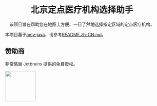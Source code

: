 <h1 align="center">北京定点医疗机构选择助手</h1>

<div align="center">

该项目旨在帮助您在地图上方便、一目了然地选择指定区域的定点医疗机构。

</div>

本项目基于[amy-java](https://github.com/hankaibo/amy-java)，请参考[README.zh-CN.md](https://github.com/hankaibo/amy-java/blob/master/README.md)。

## 赞助商

非常感谢 Jetbrains 提供的免费授权。

<a href="https://www.jetbrains.com/" target="_blank"><img src="https://www.jetbrains.com/company/brand/img/logo1.svg" width="100"></a>
